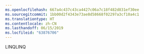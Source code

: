 ```yaml
---
ms.openlocfilehash: 667a4c437c43ca4427c06a7c18f482d831ef30ee
ms.sourcegitcommit: 1bb00d2f4343e73ae8d58668f02297a3cf10a4c1
ms.translationtype: HT
ms.contentlocale: zh-CN
ms.lasthandoff: 06/15/2019
ms.locfileid: "63876706"
---
```

<span data-ttu-id="ed785-101">LINQ</span><span class="sxs-lookup"><span data-stu-id="ed785-101">LINQ</span></span>